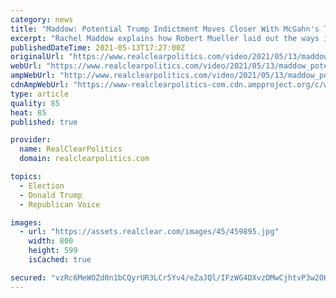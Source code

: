 ```yaml
---
category: news
title: "Maddow: Potential Trump Indictment Moves Closer With McGahn's Testimony"
excerpt: "Rachel Maddow explains how Robert Mueller laid out the ways in which Donald Trump potentially committed obstruction of justice (even though Mueller would not prosecute Trump as president) and notes that Don McGahn's testimony was key to putting that together."
publishedDateTime: 2021-05-13T17:27:00Z
originalUrl: "https://www.realclearpolitics.com/video/2021/05/13/maddow_potential_trump_indictment_moves_closer_with_mcgahns_testimony.html"
webUrl: "https://www.realclearpolitics.com/video/2021/05/13/maddow_potential_trump_indictment_moves_closer_with_mcgahns_testimony.html"
ampWebUrl: "http://www.realclearpolitics.com/video/2021/05/13/maddow_potential_trump_indictment_moves_closer_with_mcgahns_testimony.amp.html"
cdnAmpWebUrl: "https://www-realclearpolitics-com.cdn.ampproject.org/c/www.realclearpolitics.com/video/2021/05/13/maddow_potential_trump_indictment_moves_closer_with_mcgahns_testimony.amp.html"
type: article
quality: 85
heat: 85
published: true

provider:
  name: RealClearPolitics
  domain: realclearpolitics.com

topics:
  - Election
  - Donald Trump
  - Republican Voice

images:
  - url: "https://assets.realclear.com/images/45/459895.jpg"
    width: 800
    height: 599
    isCached: true

secured: "vzRc6MeWOZd0n1bCQyrUR3LCr5Yv4/eZaJQl/IFzWG4DXvzOMwCjhtvP3w2OHVmbCzahx7cqU/KKdyYLGdBxSsUPV5U7ra6cGNBlCQFXcd/BEXfrX0iYPDnSLd2W0FXljSuLuFZ+OAFsWDnm7lFpf9DNCT2WaXGE9tQ1yZbmqFM4CAko9b7fZFUceC195Bpiay+D/Xdchnq0oVNZRIL2VP8sBkUVrxKmDOlU1HG6JLeQvBy7g0iu7mf9ANd/ZHg5Ag/7nMmma/IR5o45hpD0lC5LKuqN8XdGOEuN6UhOf/4F/1837TwBS4x+Z1XTx8seIOEh5qkwdspTYUni4jwPaRUReRoDK6VpQ48/i87ajd4=;oGsdnbEACdRQi489i+5pmg=="
---
```


